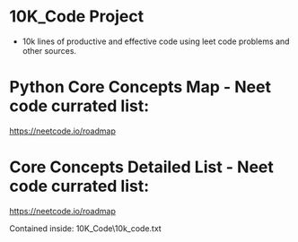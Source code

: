 
# 10K_Code Project
- 10k lines of productive and effective code using leet code problems and other sources.

# Python Core Concepts Map - Neet code currated list: 
https://neetcode.io/roadmap

# Core Concepts Detailed List - Neet code currated list: 
https://neetcode.io/roadmap

Contained inside: 10K_Code\10k_code.txt

